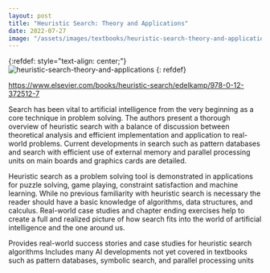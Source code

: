 ```yaml
---
layout: post
title: "Heuristic Search: Theory and Applications"
date: 2022-07-27
image: "/assets/images/textbooks/heuristic-search-theory-and-applications.jpg"
---
```


{:refdef: style="text-align: center;"}
![heuristic-search-theory-and-applications]({{site.baseurl}}/assets/images/textbooks/heuristic-search-theory-and-applications.jpg)
{: refdef}

https://www.elsevier.com/books/heuristic-search/edelkamp/978-0-12-372512-7

Search has been vital to artificial intelligence from the very beginning as a core technique in problem solving. The authors present a thorough overview of heuristic search with a balance of discussion between theoretical analysis and efficient implementation and application to real-world problems. Current developments in search such as pattern databases and search with efficient use of external memory and parallel processing units on main boards and graphics cards are detailed.

Heuristic search as a problem solving tool is demonstrated in applications for puzzle solving, game playing, constraint satisfaction and machine learning. While no previous familiarity with heuristic search is necessary the reader should have a basic knowledge of algorithms, data structures, and calculus. Real-world case studies and chapter ending exercises help to create a full and realized picture of how search fits into the world of artificial intelligence and the one around us.

Provides real-world success stories and case studies for heuristic search algorithms
Includes many AI developments not yet covered in textbooks such as pattern databases, symbolic search, and parallel processing units